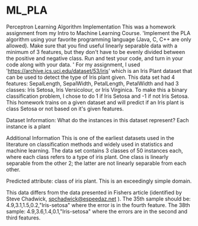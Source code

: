 # ML_PLA
Perceptron Learning Algorithm Implementation
This was a homework assignment from my Intro to Machine Learning Course. 
'Implement the PLA algorithm using your favorite programming language (Java, C, C++ are only allowed). Make sure that you find useful linearly separable data with a minimum of 3 features, but they don't have to be evenly divided between the positive and negative class. Run and test your code, and turn in your code along with your data. '
For my assignment, I used 'https://archive.ics.uci.edu/dataset/53/iris' which is an Iris Plant dataset that can be used to detect the type of Iris plant given.
This data set had 4 features: SepalLength, SepalWidth, PetalLength, PetalWidth and had 3 classes: Iris Setosa, Iris Versicolour, or Iris Virginica.
To make this a binary classification problem, I chose to do 1 if Iris Setosa and -1 if not Iris Setosa. This homework trains on a given dataset and will predict if an Iris plant is class Setosa or not based on it's given features.

Dataset Information:
What do the instances in this dataset represent?
Each instance is a plant

Additional Information
This is one of the earliest datasets used in the literature on classification methods and widely used in statistics and machine learning.  The data set contains 3 classes of 50 instances each, where each class refers to a type of iris plant.  One class is linearly separable from the other 2; the latter are not linearly separable from each other.

Predicted attribute: class of iris plant.
This is an exceedingly simple domain.

This data differs from the data presented in Fishers article (identified by Steve Chadwick,  spchadwick@espeedaz.net ).  The 35th sample should be: 4.9,3.1,1.5,0.2,"Iris-setosa" where the error is in the fourth feature. The 38th sample: 4.9,3.6,1.4,0.1,"Iris-setosa" where the errors are in the second and third features.  
